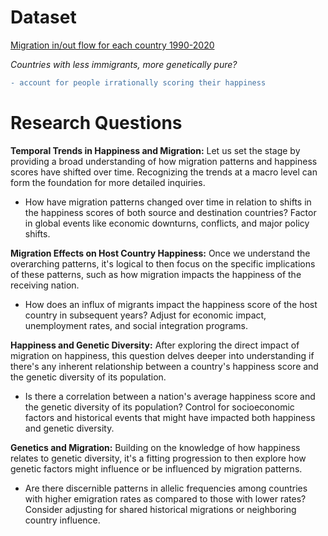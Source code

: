# Dataset 
[Migration in/out flow for each country 1990-2020](https://ourworldindata.org/migration)

*Countries with less immigrants, more genetically pure?*

```diff
- account for people irrationally scoring their happiness
```

# Research Questions 
**Temporal Trends in Happiness and Migration:**
Let us set the stage by providing a broad understanding of how migration patterns and happiness scores have shifted over time. Recognizing the trends at a macro level can form the foundation for more detailed inquiries.
   - How have migration patterns changed over time in relation to shifts in the happiness scores of both source and destination countries? Factor in global events like economic downturns, conflicts, and major policy shifts.
    
**Migration Effects on Host Country Happiness:**
Once we understand the overarching patterns, it's logical to then focus on the specific implications of these patterns, such as how migration impacts the happiness of the receiving nation.
- How does an influx of migrants impact the happiness score of the host country in subsequent years? Adjust for economic impact, unemployment rates, and social integration programs.

**Happiness and Genetic Diversity:**
After exploring the direct impact of migration on happiness, this question delves deeper into understanding if there's any inherent relationship between a country's happiness score and the genetic diversity of its population.
- Is there a correlation between a nation's average happiness score and the genetic diversity of its population? Control for socioeconomic factors and historical events that might have impacted both happiness and genetic diversity.

**Genetics and Migration:**
Building on the knowledge of how happiness relates to genetic diversity, it's a fitting progression to then explore how genetic factors might influence or be influenced by migration patterns.
- Are there discernible patterns in allelic frequencies among countries with higher emigration rates as compared to those with lower rates? Consider adjusting for shared historical migrations or neighboring country influence.
